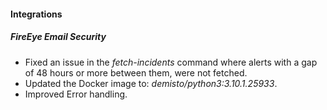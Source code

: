 #### Integrations
##### FireEye Email Security
- Fixed an issue in the *fetch-incidents* command where alerts with a gap of 48 hours or more between them, were not fetched.
- Updated the Docker image to: *demisto/python3:3.10.1.25933*.
- Improved Error handling.
